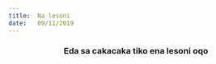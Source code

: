 ```yaml
---
title:  Na lesoni
date:   09/11/2019
---
```


### <center>Eda sa cakacaka tiko ena lesoni oqo</center>